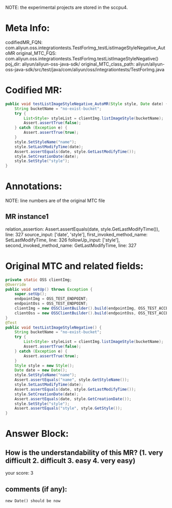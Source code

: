 NOTE: the experimental projects are stored in the sccpu4.

# Meta Info:
codifiedMR_FQN:
com.aliyun.oss.integrationtests.TestForImg_testListImageStyleNegative_AutoMR
original_MTC_FQS:
com.aliyun.oss.integrationtests.TestForImg.testListImageStyleNegative()
poj_dir:
aliyun/aliyun-oss-java-sdk/
original_MTC_class_path:
aliyun/aliyun-oss-java-sdk/src/test/java/com/aliyun/oss/integrationtests/TestForImg.java

# Codified MR:
```java
public void testListImageStyleNegative_AutoMR(Style style, Date date) {
    String bucketName = "no-exist-bucket";
    try {
        List<Style> styleList = clientImg.listImageStyle(bucketName);
        Assert.assertTrue(false);
    } catch (Exception e) {
        Assert.assertTrue(true);
    }
    style.SetStyleName("name");
    style.SetLastModifyTime(date);
    Assert.assertEquals(date, style.GetLastModifyTime());
    style.SetCreationDate(date);
    style.SetStyle("style");
}
```

# Annotations:
NOTE: line numbers are of the original MTC file
## MR instance1
relation_assertion: Assert.assertEquals(date, style.GetLastModifyTime()), line: 327 
source_input: ['date', 'style'], first_invoked_method_name: SetLastModifyTime, line: 326 
followUp_input: ['style'], second_invoked_method_name: GetLastModifyTime, line: 327 


# Original MTC and related fields:
```java
private static OSS clientImg;
@Override
public void setUp() throws Exception {
    super.setUp();
    endpointImg = OSS_TEST_ENDPOINT;
    endpointOss = OSS_TEST_ENDPOINT;
    clientImg = new OSSClientBuilder().build(endpointImg, OSS_TEST_ACCESS_KEY_ID, OSS_TEST_ACCESS_KEY_SECRET, new ClientBuilderConfiguration());
    clientOss = new OSSClientBuilder().build(endpointOss, OSS_TEST_ACCESS_KEY_ID, OSS_TEST_ACCESS_KEY_SECRET, new ClientBuilderConfiguration());
}
@Test
public void testListImageStyleNegative() {
    String bucketName = "no-exist-bucket";
    try {
        List<Style> styleList = clientImg.listImageStyle(bucketName);
        Assert.assertTrue(false);
    } catch (Exception e) {
        Assert.assertTrue(true);
    }
    Style style = new Style();
    Date date = new Date();
    style.SetStyleName("name");
    Assert.assertEquals("name", style.GetStyleName());
    style.SetLastModifyTime(date);
    Assert.assertEquals(date, style.GetLastModifyTime());
    style.SetCreationDate(date);
    Assert.assertEquals(date, style.GetCreationDate());
    style.SetStyle("style");
    Assert.assertEquals("style", style.GetStyle());
}

```


# Answer Block: 
## How is the understandability of this MR? (1. very difficult 2. difficult 3. easy 4. very easy)
your score: 3
 
## comments (if any): 
```txt
new Date() should be now
```